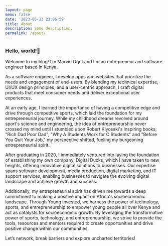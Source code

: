 ```yaml
---
layout: page
menu: false
date: '2023-05-23 23:06:59'
title: About
description: Some description.
permalink: /about/
---
```

### Hello, world!👋 

Welcome to my blog! I’m Marvin Ogot and I'm an entrepreneur and software engineer based in Kenya. 

As a software engineer, I develop apps and websites that prioritize the needs and engagement of end-users. By blending my technical expertise, UI/UX design principles, and a user-centric approach, I craft digital products that meet consumer needs and deliver exceptional user experiences.

At an early age, I learned the importance of having a competitive edge and drive through competitive sports, which laid the foundation for my entrepreneurial journey. While my childhood dreams revolved around sport's science and engineering, the idea of entrepreneurship never crossed my mind until I stumbled upon Robert Kiyosaki's inspiring books; "Rich Dad Poor Dad", "Why A Students Work for C Students" and "Before You Quit Your Job," my perspective shifted, fueling my burgeoning entrepreneurial spirit.

After graduating in 2020, I immediately ventured into laying the foundation of establishing my own company, Digital Ducks, which I have taken to new heights, offering innovative digital solutions to businesses. Our expertise spans software development, media production, digital marketing, and IT support services, enabling businesses to navigate the evolving digital landscape and achieve growth and success.

Additionally, my entrepreneurial spirit has driven me towards a deep commitment to making a positive impact on Africa's socioeconomic landscape. Through Young Invested, we harness the power of technology, sports, and entrepreneurship to empower young people all over Kenya and act as catalysts for socioeconomic growth. By leveraging the transformative power of sports, technology, and entrepreneurship, we strive to provide the tools, resources and mentors required to create opportunities and drive positive change within our communities.

Let’s network, break barriers and explore uncharted territories!

